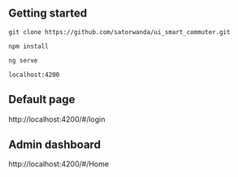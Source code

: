 
## Getting started
```
git clone https://github.com/satorwanda/ui_smart_commuter.git

npm install

ng serve 

localhost:4200
```
## Default page
http://localhost:4200/#/login

## Admin dashboard
http://localhost:4200/#/Home
